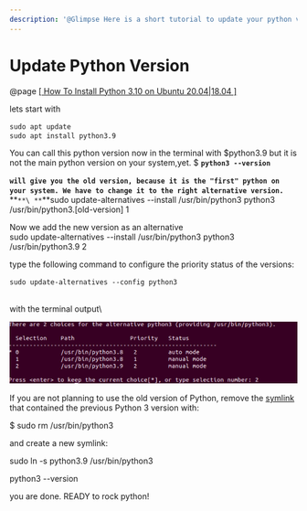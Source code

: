 ```yaml
---
description: '@Glimpse Here is a short tutorial to update your python version 3.10'
---
```


# Update Python Version

@page   [\[ How To Install Python 3.10 on Ubuntu 20.04|18.04 \]](https://computingforgeeks.com/how-to-install-python-on-ubuntu-linux-system/)

lets start with&#x20;

```
sudo apt update
sudo apt install python3.9
```

You can call this python version now in the terminal with $python3.9 but it is not the main python version on your system,yet. $ **`python3 --version`**&#x20;

**`will give you the old version, because it is the "first" python on your system. We have to change it to the right alternative version.`**\
**``**\
**``**sudo update-alternatives --install /usr/bin/python3 python3 /usr/bin/python3.\[old-version] 1

Now we add the new version as an alternative\
sudo update-alternatives --install /usr/bin/python3 python3 /usr/bin/python3.9 2

type the following command to configure the priority status of the versions:

```
sudo update-alternatives --config python3
```

\
with the terminal output\


![\[ source \]](<../../.gitbook/assets/image (21).png>)

If you are not planning to use the old version of Python, remove the [symlink](https://phoenixnap.com/kb/symbolic-link-linux) that contained the previous Python 3 version with:

$ sudo rm /usr/bin/python3

and create a new symlink:

sudo ln -s python3.9 /usr/bin/python3

python3 --version

you are done. READY to rock python!
